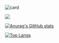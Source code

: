 ![card](https://user-images.githubusercontent.com/81296950/201723942-2d8c3912-536d-4556-9419-a88ad0a0faa4.svg)

![](https://komarev.com/ghpvc/?username=LIMPIX31)

[![Anurag's GitHub stats](https://github-readme-stats.vercel.app/api?username=LIMPIX31&theme=tokyonight)](https://github.com/anuraghazra/github-readme-stats)

[![Top Langs](https://github-readme-stats.vercel.app/api/top-langs/?username=LIMPIX31&theme=tokyonight)](https://github.com/anuraghazra/github-readme-stats)
